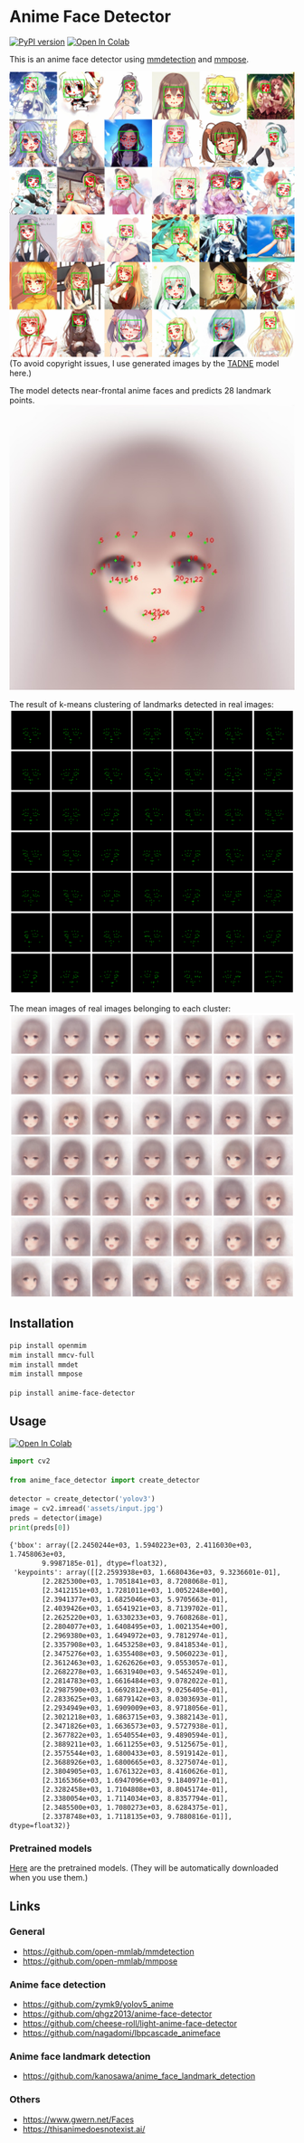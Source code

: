 # Anime Face Detector
[![PyPI version](https://badge.fury.io/py/anime-face-detector.svg)](https://pypi.org/project/anime-face-detector/)
[![Open In Colab](https://colab.research.google.com/assets/colab-badge.svg)](https://colab.research.google.com/github/hysts/anime-face-detector/blob/main/demo.ipynb)

This is an anime face detector using
[mmdetection](https://github.com/open-mmlab/mmdetection)
and [mmpose](https://github.com/open-mmlab/mmpose).

![](assets/output.jpg)
(To avoid copyright issues, I use generated images by the
[TADNE](https://thisanimedoesnotexist.ai/) model here.)

The model detects near-frontal anime faces and predicts 28 landmark points.
![](assets/landmarks.jpg)

The result of k-means clustering of landmarks detected in real images:
![](assets/cluster_pts.png)

The mean images of real images belonging to each cluster:
![](assets/cluster_mean.jpg)

## Installation

```bash
pip install openmim
mim install mmcv-full
mim install mmdet
mim install mmpose

pip install anime-face-detector
```

## Usage
[![Open In Colab](https://colab.research.google.com/assets/colab-badge.svg)](https://colab.research.google.com/github/hysts/anime-face-detector/blob/main/demo.ipynb)

```python
import cv2

from anime_face_detector import create_detector

detector = create_detector('yolov3')
image = cv2.imread('assets/input.jpg')
preds = detector(image)
print(preds[0])
```

```
{'bbox': array([2.2450244e+03, 1.5940223e+03, 2.4116030e+03, 1.7458063e+03,
        9.9987185e-01], dtype=float32),
 'keypoints': array([[2.2593938e+03, 1.6680436e+03, 9.3236601e-01],
        [2.2825300e+03, 1.7051841e+03, 8.7208068e-01],
        [2.3412151e+03, 1.7281011e+03, 1.0052248e+00],
        [2.3941377e+03, 1.6825046e+03, 5.9705663e-01],
        [2.4039426e+03, 1.6541921e+03, 8.7139702e-01],
        [2.2625220e+03, 1.6330233e+03, 9.7608268e-01],
        [2.2804077e+03, 1.6408495e+03, 1.0021354e+00],
        [2.2969380e+03, 1.6494972e+03, 9.7812974e-01],
        [2.3357908e+03, 1.6453258e+03, 9.8418534e-01],
        [2.3475276e+03, 1.6355408e+03, 9.5060223e-01],
        [2.3612463e+03, 1.6262626e+03, 9.0553057e-01],
        [2.2682278e+03, 1.6631940e+03, 9.5465249e-01],
        [2.2814783e+03, 1.6616484e+03, 9.0782022e-01],
        [2.2987590e+03, 1.6692812e+03, 9.0256405e-01],
        [2.2833625e+03, 1.6879142e+03, 8.0303693e-01],
        [2.2934949e+03, 1.6909009e+03, 8.9718056e-01],
        [2.3021218e+03, 1.6863715e+03, 9.3882143e-01],
        [2.3471826e+03, 1.6636573e+03, 9.5727938e-01],
        [2.3677822e+03, 1.6540554e+03, 9.4890594e-01],
        [2.3889211e+03, 1.6611255e+03, 9.5125675e-01],
        [2.3575544e+03, 1.6800433e+03, 8.5919142e-01],
        [2.3688926e+03, 1.6800665e+03, 8.3275074e-01],
        [2.3804905e+03, 1.6761322e+03, 8.4160626e-01],
        [2.3165366e+03, 1.6947096e+03, 9.1840971e-01],
        [2.3282458e+03, 1.7104808e+03, 8.8045174e-01],
        [2.3380054e+03, 1.7114034e+03, 8.8357794e-01],
        [2.3485500e+03, 1.7080273e+03, 8.6284375e-01],
        [2.3378748e+03, 1.7118135e+03, 9.7880816e-01]], dtype=float32)}
```

### Pretrained models

[Here](https://github.com/hysts/anime-face-detector/releases/tag/v0.0.1) are the pretrained models.
(They will be automatically downloaded when you use them.)

## Links
### General
- https://github.com/open-mmlab/mmdetection
- https://github.com/open-mmlab/mmpose

### Anime face detection
- https://github.com/zymk9/yolov5_anime
- https://github.com/qhgz2013/anime-face-detector
- https://github.com/cheese-roll/light-anime-face-detector
- https://github.com/nagadomi/lbpcascade_animeface

### Anime face landmark detection
- https://github.com/kanosawa/anime_face_landmark_detection

### Others
- https://www.gwern.net/Faces
- https://thisanimedoesnotexist.ai/
